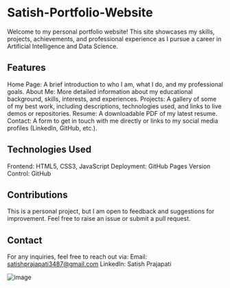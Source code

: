 # Satish-Portfolio-Website
Welcome to my personal portfolio website! This site showcases my skills, projects, achievements, and professional experience as I pursue a career in Artificial Intelligence and Data Science.

## Features
Home Page: A brief introduction to who I am, what I do, and my professional goals.
About Me: More detailed information about my educational background, skills, interests, and experiences.
Projects: A gallery of some of my best work, including descriptions, technologies used, and links to live demos or repositories.
Resume: A downloadable PDF of my latest resume.
Contact: A form to get in touch with me directly or links to my social media profiles (LinkedIn, GitHub, etc.).

## Technologies Used
Frontend: HTML5, CSS3, JavaScript
Deployment: GitHub Pages
Version Control: GitHub

## Contributions
This is a personal project, but I am open to feedback and suggestions for improvement. Feel free to raise an issue or submit a pull request.

## Contact
For any inquiries, feel free to reach out via:
Email: satishprajapati3487@gmail.com
LinkedIn: Satish Prajapati

![image](https://github.com/user-attachments/assets/6e7992e5-3ac8-491d-83c8-61453766c13c)
